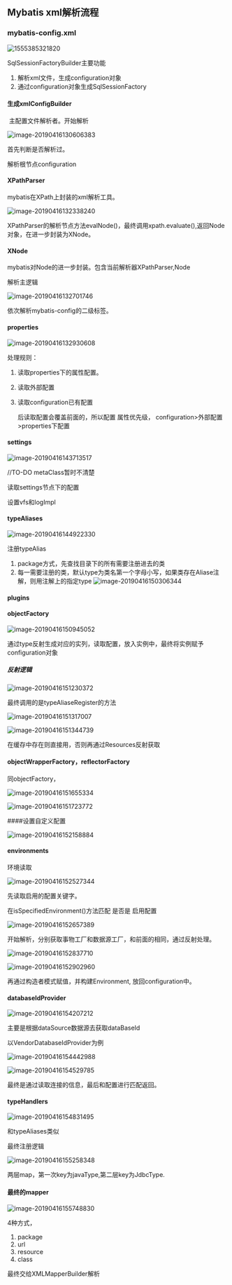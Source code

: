 ## Mybatis xml解析流程

### mybatis-config.xml

![1555385321820](images/mybatis-xml/1555385321820.jpg)

SqlSessionFactoryBuilder主要功能

1. 解析xml文件，生成configuration对象
2. 通过configuration对象生成SqlSessionFactory

#### 生成xmlConfigBuilder 

​	主配置文件解析者。开始解析

![image-20190416130606383](images/mybatis-xml/image-20190416130606383.png)

首先判断是否解析过。

解析根节点configuration

#### XPathParser

mybatis在XPath上封装的xml解析工具。

![image-20190416132338240](images/mybatis-xml/image-20190416132338240.png)

XPathParser的解析节点方法evalNode()，最终调用xpath.evaluate(),返回Node对象，在进一步封装为XNode。

#### XNode

mybatis对Node的进一步封装。包含当前解析器XPathParser,Node



解析主逻辑

![image-20190416132701746](images/mybatis-xml/image-20190416132701746.png)

依次解析mybatis-config的二级标签。

#### properties

![image-20190416132930608](images/mybatis-xml/image-20190416132930608.png)

处理规则：

1. 读取properties下的属性配置。

2. 读取外部配置

3. 读取configuration已有配置

   后读取配置会覆盖前面的，所以配置 属性优先级， configuration>外部配置>properties下配置

#### settings

![image-20190416143713517](images/mybatis-xml/image-20190416143713517.png)

//TO-DO metaClass暂时不清楚

读取settings节点下的配置

设置vfs和logImpl

#### typeAliases

![image-20190416144922330](images/mybatis-xml/image-20190416144922330.png)

注册typeAlias

1. package方式，先查找目录下的所有需要注册进去的类
2. 每一需要注册的类，默认type为类名第一个字母小写，如果类存在Aliase注解，则用注解上的指定type
![image-20190416150306344](images/mybatis-xml/image-20190416150306344.png)

#### plugins

#### objectFactory

![image-20190416150945052](images/mybatis-xml/image-20190416150945052.png)

通过type反射生成对应的实列，读取配置，放入实例中，最终将实例赋予configuration对象

##### 反射逻辑

![image-20190416151230372](images/mybatis-xml/image-20190416151230372.png)

最终调用的是typeAliaseRegister的方法

![image-20190416151317007](images/mybatis-xml/image-20190416151317007.png)

![image-20190416151344739](images/mybatis-xml/image-20190416151344739.png)

在缓存中存在则直接用，否则再通过Resources反射获取

#### objectWrapperFactory，reflectorFactory

同objectFactory，

![image-20190416151655334](images/mybatis-xml/image-20190416151655334.png)

![image-20190416151723772](images/mybatis-xml/image-20190416151723772.png)

####设置自定义配置

![image-20190416152158884](images/mybatis-xml/image-20190416152158884.png)

#### environments

环境读取

![image-20190416152527344](images/mybatis-xml/image-20190416152527344.png)

先读取启用的配置关键字。

在isSpecifiedEnvironment()方法匹配 是否是 启用配置

![image-20190416152657389](images/mybatis-xml/image-20190416152657389.png)

开始解析，分别获取事物工厂和数据源工厂，和前面的相同，通过反射处理。

![image-20190416152837710](images/mybatis-xml/image-20190416152837710.png)

![image-20190416152902960](images/mybatis-xml/image-20190416152902960.png)

再通过构造者模式赋值，并构建Environment, 放回configuration中。

#### databaseIdProvider

![image-20190416154207212](images/mybatis-xml/image-20190416154207212.png)

主要是根据dataSource数据源去获取dataBaseId

以VendorDatabaseIdProvider为例

![image-20190416154442988](images/mybatis-xml/image-20190416154442988.png)

![image-20190416154529785](images/mybatis-xml/image-20190416154529785.png)

最终是通过读取连接的信息，最后和配置进行匹配返回。

#### typeHandlers

![image-20190416154831495](images/mybatis-xml/image-20190416154831495.png)

和typeAliases类似

最终注册逻辑

![image-20190416155258348](images/mybatis-xml/image-20190416155258348.png)

两层map，第一次key为javaType,第二层key为JdbcType.

#### 最终的mapper

![image-20190416155748830](images/mybatis-xml/image-20190416155748830.png)

4种方式，

1. package
2. url
3. resource
4. class

最终交给XMLMapperBuilder解析